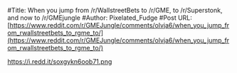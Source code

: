 #Title: When you jump from /r/WallstreetBets to /r/GME, to /r/Superstonk, and now to /r/GMEjungle
#Author: Pixelated_Fudge
#Post URL: [https://www.reddit.com/r/GMEJungle/comments/olvja6/when_you_jump_from_rwallstreetbets_to_rgme_to/](https://www.reddit.com/r/GMEJungle/comments/olvja6/when_you_jump_from_rwallstreetbets_to_rgme_to/)


https://i.redd.it/soxgykn6oob71.png
